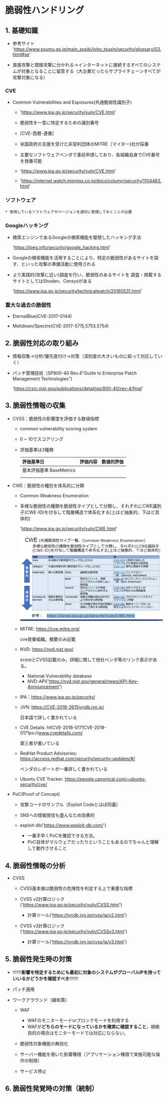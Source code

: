 # **脆弱性ハンドリング**

## 1. 基礎知識

* 参考サイト
'https://www.soumu.go.jp/main_sosiki/joho_tsusin/security/glossary/03.html#se'

* 直接攻撃と間接攻撃に分かれる→インターネットに接続するすべてのシステムが対象となることに留意する（大企業だったらサプライチェーンすべてが攻撃対象になる）

### CVE

* Common Vulnerabilities and Exposures(共通脆弱性識別子)
    
    * 'https://www.ipa.go.jp/security/vuln/CVE.html'
    * 脆弱性を一意に特定するための識別番号
    * [CVE-西暦-連番]
    * 米国政府の支援を受けた非営利団体のMITRE（マイター)社が採番
    * 主要なソフトウェアベンダで事前申請しており、各組織自身でCVE番号を発番可能

    * 'https://www.ipa.go.jp/security/vuln/CVE.html'
    * 'https://internet.watch.impress.co.jp/docs/column/security/1104483.html'

### ソフトウェア

    * 使用しているソフトウェアやバージョンを適切に管理しておくことが必要

### Googleハッキング

* 検索エンジンであるGoogleの検索機能を駆使したハッキング手法
    
    'https://lpeg.info/security/google_hacking.html'

* Googleの検索機能を活用することにより、特定の脆弱性があるサイトを探す、といった攻撃の準備活動に使用される

* より実践的(攻撃に近い)調査を行い、脆弱性のあるサイトを
調査・掲載するサイトとしてはShodan、Censysがある
    
    'https://www.ipa.go.jp/security/technicalwatch/20160531.html'

### 重大な過去の脆弱性

* EternalBlue(CVE-2017-0144)

* Meltdown/Spectre(CVE-2017-5715,5753,5754)


## 2. 脆弱性対応の取り組み

* 情報収集→分析/優先度付け→対策（深刻度の大きいものに絞って対応していく）

* パッチ管理技術（SP800-40 Rev.4“Guide to Enterprise Patch Management Technologies”)

    'https://csrc.nist.gov/publications/detail/sp/800-40/rev-4/final'


## 3. 脆弱性情報の収集

* CVSS：脆弱性の影響度を評価する数値指標
    
    * common vulnerability scoring system
    * 0 ~ 10でスコアリング
    * 評価基準は3種類

        |評価基準日|評価内容|数値的評価|
        ----|----|----
        |基本評価基準 BaseMetrics|||
        ||||
        ||||

* CWE：脆弱性の種別を体系的に分類

    * Common Weakness Enumeration
    * 多様な脆弱性の種類を脆弱性タイプとして分類し、それぞれにCWE識別子(CWE-ID)を付与して階層構造で体系化する(上ほど抽象的、下ほど具体的)

        'https://www.ipa.go.jp/security/vuln/CWE.html'

        ![](/%E8%84%86%E5%BC%B1%E6%80%A7%E3%83%8F%E3%83%B3%E3%83%89%E3%83%AA%E3%83%B3%E3%82%B0/img/cwe.png)

    * MITRE: https://cve.mitre.org/

        cve発番組織。概要のみ記載

    * NVD: https://nvd.nist.gov/

        scoreとCVSS記載のみ。詳細に関して他社ベンダ等のリンク表示がある。

        * National Vulnerability database
        * NVD-API('https://nvd.nist.gov/general/news/API-Key-Announcement')


    * IPA：https://www.ipa.go.jp/security/


    * JVN: https://CVE-2018-3615jvndb.jvn.jp/

        日本語で詳しく書かれている

    * CVE Details: httCVE-2018-0171CVE-2018-0171ps://www.cvedetails.com/

        第三者が書いている

    * RedHat Product Advisories: https://access.redhat.com/security/security-updates/#/

        ベンダのレポートが一番詳しく書かれている

    * Ubuntu CVE Tracker: https://people.canonical.com/~ubuntu-security/cve/

* PoC(Proof of Concept)

    * 攻撃コードのサンプル（Exploit Codeとほぼ同義）
    * SNSへの情報発信も盛んなため効果的
    * exploit-db('https://www.exploit-db.com/')

        * 一番手早くPoCを確認できる方法。
        * PoC自体がマルウェアだったりということもあるのでちゃんと理解して動作させること



## 4. 脆弱性情報の分析

* CVSS
    * CVSS基本値は脆弱性の危険性を判定する上で重要な指標

    * CVSS v2計算ロジック('https://www.ipa.go.jp/security/vuln/CVSS.html')

        * 計算ツール('https://jvndb.jvn.jp/cvss/ja/v2.html')

    * CVSS v3計算ロジック('https://www.ipa.go.jp/security/vuln/CVSSv3.html')

        * 計算ツール('https://jvndb.jvn.jp/cvss/ja/v3.html')


## 5. 脆弱性発生時の対策

* !!!!!!!**影響を特定するためにも最初に対象のシステムがグローバルIPを持っていいるかどうかを確認すべき**!!!!!!!

* パッチ適用

* ワークアラウンド（緩和策）
    * WAF
        * WAFのモニターモードorブロックモードを利用する
        * WAFが**どちらのモードになっているかを確実に確認すること**。根絶目的の場合はモニターモードでは対応にならない。

    * 脆弱性対象機能の無効化
    * サーバー機能を用いた影響権限（アプリケーション権限で実施可能な操作の制限）
    * サービス停止


## 6. 脆弱性発覚時の対策（統制）
